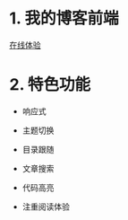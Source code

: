 # 1. 我的博客前端

[在线体验](http://www.trigold.tech/)

# 2. 特色功能

- 响应式

- 主题切换

- 目录跟随

- 文章搜索

- 代码高亮

- 注重阅读体验
